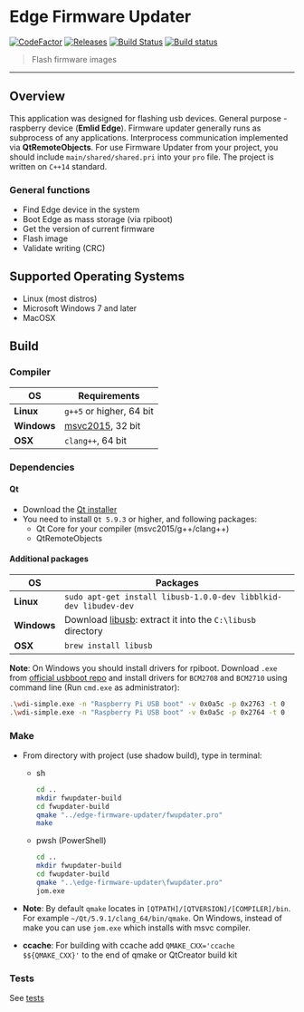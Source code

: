 # Edge Firmware Updater

[![CodeFactor](https://www.codefactor.io/repository/github/emlid/edge-firmware-updater/badge)](https://www.codefactor.io/repository/github/emlid/edge-firmware-updater)
[![Releases](https://img.shields.io/github/release/emlid/edge-firmware-updater.svg)](https://github.com/emlid/QGroundControl/releases)
[![Build Status](https://travis-ci.org/emlid/edge-firmware-updater.svg?branch=master)](https://travis-ci.org/emlid/edge-firmware-updater)
[![Build status](https://ci.appveyor.com/api/projects/status/gk7khg2xvgjj1911/branch/master?svg=true)](https://ci.appveyor.com/project/EmlidBuilderBot/edge-firmware-updater/branch/master)

> Flash firmware images

***

## Overview

This application was designed for flashing usb devices. General purpose - raspberry device (**Emlid Edge**).
Firmware updater generally runs as subprocess of any applications. Interprocess communication implemented via **QtRemoteObjects**.
For use Firmware Updater from your project, you should include `main/shared/shared.pri` into your `pro` file. The project is written on `C++14` standard.

### General functions

+ Find Edge device in the system
+ Boot Edge as mass storage (via rpiboot)
+ Get the version of current firmware
+ Flash image
+ Validate writing (CRC)

## Supported Operating Systems

+ Linux (most distros)
+ Microsoft Windows 7 and later
+ MacOSX

## Build

### Compiler

| OS | Requirements |
| ------ | ------ |
| **Linux** | `g++5` or higher, 64 bit |
| **Windows** | [msvc2015](http://www.visualstudio.com/downloads/download-visual-studio-vs#d-express-windows-desktop), 32 bit |
| **OSX** | `clang++`, 64 bit |

### Dependencies

#### Qt

+ Download the [Qt installer](http://www.qt.io/download-open-source)
+ You need to install `Qt 5.9.3` or higher, and following packages:
  + Qt Core for your compiler (msvc2015/g++/clang++)
  + QtRemoteObjects

#### Additional packages

| OS | Packages |
| ------ | ------ |
| **Linux** | `sudo apt-get install libusb-1.0.0-dev libblkid-dev libudev-dev` |
| **Windows** | Download [libusb](https://github.com/libusb/libusb/releases/download/v1.0.21/libusb-1.0.21.7z):  extract it into the `C:\libusb` directory |
| **OSX** | `brew install libusb` |

**Note**: On Windows you should install drivers for rpiboot. Download `.exe` from
[official usbboot repo](https://github.com/raspberrypi/usbboot/tree/master/win32/redist)
and install drivers for `BCM2708` and `BCM2710` using command line (Run `cmd.exe` as administrator):

``` bash
.\wdi-simple.exe -n "Raspberry Pi USB boot" -v 0x0a5c -p 0x2763 -t 0
.\wdi-simple.exe -n "Raspberry Pi USB boot" -v 0x0a5c -p 0x2764 -t 0
```

### Make

+ From directory with project (use shadow build), type in terminal:
  + sh
    ```bash
    cd ..
    mkdir fwupdater-build
    cd fwupdater-build
    qmake "../edge-firmware-updater/fwupdater.pro"
    make
    ```

  + pwsh (PowerShell)
    ```bash
    cd ..
    mkdir fwupdater-build
    cd fwupdater-build
    qmake "..\edge-firmware-updater\fwupdater.pro"
    jom.exe
    ```

+ **Note**: By default ``qmake`` locates in ``[QTPATH]/[QTVERSION]/[COMPILER]/bin``. For example ```~/Qt/5.9.1/clang_64/bin/qmake```. On Windows, instead of make you can use ```jom.exe``` which installs with msvc compiler.

+ **ccache**: For building with ccache add `QMAKE_CXX='ccache $${QMAKE_CXX}'` to the end of qmake or QtCreator build kit

### Tests

See [tests](tests)
